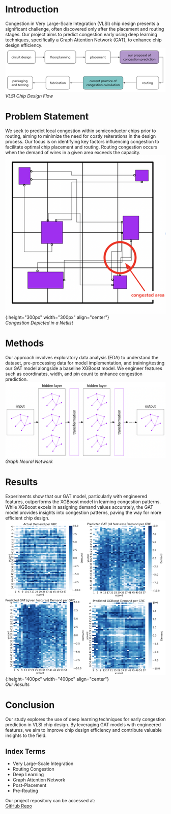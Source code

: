 # Introduction
Congestion in Very Large-Scale Integration (VLSI) chip design presents a significant challenge, often discovered only after the placement and routing stages. Our project aims to predict congestion early using deep learning techniques, specifically a Graph Attention Network (GAT), to enhance chip design efficiency. <br>
![design flow](assets/designflow.png)
*VLSI Chip Design Flow*

# Problem Statement
We seek to predict local congestion within semiconductor chips prior to routing, aiming to minimize the need for costly reiterations in the design process. Our focus is on identifying key factors influencing congestion to facilitate optimal chip placement and routing. Routing congestion occurs when the demand of wires in a given area exceeds the capacity. <br>
![congestion](assets/congestion.png){:height="300px" width="300px" align="center"} <br>
*Congestion Depicted in a Netlist*

# Methods
Our approach involves exploratory data analysis (EDA) to understand the dataset, pre-processing data for model implementation, and training/testing our GAT model alongside a baseline XGBoost model. We engineer features such as coordinates, width, and pin count to enhance congestion prediction. <br>
![gnn](assets/gnn.png)
*Graph Neural Network*

# Results
Experiments show that our GAT model, particularly with engineered features, outperforms the XGBoost model in learning congestion patterns. While XGBoost excels in assigning demand values accurately, the GAT model provides insights into congestion patterns, paving the way for more efficient chip design. <br>
![heatmaps](assets/heatmaps.png){:height="400px" width="400px" align="center"} <br>
*Our Results*

# Conclusion
Our study explores the use of deep learning techniques for early congestion prediction in VLSI chip design. By leveraging GAT models with engineered features, we aim to improve chip design efficiency and contribute valuable insights to the field.

## Index Terms
* Very Large-Scale Integration
* Routing Congestion
* Deep Learning
* Graph Attention Network
* Post-Placement
* Pre-Routing

Our project repository can be accessed at: <br>
[GitHub Repo](https://github.com/lisasunhwang/Capstone-B07-3)
